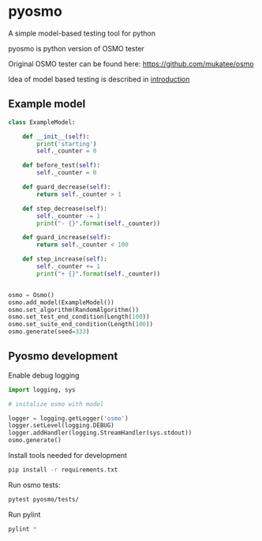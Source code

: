 # pyosmo

A simple model-based testing tool for python

pyosmo is python version of OSMO tester

Original OSMO tester can be found here: https://github.com/mukatee/osmo

Idea of model based testing is described in [introduction](doc/introduction.md)

## Example model

```python
class ExampleModel:

    def __init__(self):
        print('starting')
        self._counter = 0

    def before_test(self):
        self._counter = 0

    def guard_decrease(self):
        return self._counter > 1

    def step_decrease(self):
        self._counter -= 1
        print("- {}".format(self._counter))

    def guard_increase(self):
        return self._counter < 100

    def step_increase(self):
        self._counter += 1
        print("+ {}".format(self._counter))


osmo = Osmo()
osmo.add_model(ExampleModel())
osmo.set_algorithm(RandomAlgorithm())
osmo.set_test_end_condition(Length(100))
osmo.set_suite_end_condition(Length(100))
osmo.generate(seed=333)
```

## Pyosmo development

Enable debug logging

```python
import logging, sys

# initalize osmo with model

logger = logging.getLogger('osmo')
logger.setLevel(logging.DEBUG)
logger.addHandler(logging.StreamHandler(sys.stdout))
osmo.generate()
```

Install tools needed for development

```bash
pip install -r requirements.txt
```

Run osmo tests:

```bash
pytest pyosmo/tests/
```

Run pylint

```bash
pylint *
```
